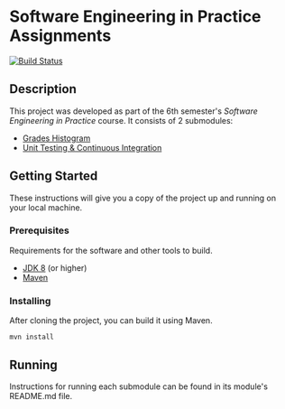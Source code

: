 # Software Engineering in Practice Assignments 
[![Build Status](https://travis-ci.com/nataliaKat/Software-Engineering-in-Practice-Assignments.svg?token=iY1fJBpUxUyzkKBhyQE6&branch=development)](https://travis-ci.com/nataliaKat/Software-Engineering-in-Practice-Assignments)

## Description

This project was developed as part of the 6th semester's <i>Software Engineering in Practice</i> course.
It consists of 2 submodules:
 * [Grades Histogram](https://github.com/nataliaKat/Software-Engineering-in-Practice-Assignments/tree/main/gradeshistogram)
 * [Unit Testing & Continuous Integration](https://github.com/nataliaKat/Software-Engineering-in-Practice-Assignments/tree/development/unittesting)

## Getting Started

These instructions will give you a copy of the project up and running on
your local machine.

### Prerequisites

Requirements for the software and other tools to build.
- [JDK 8](https://www.oracle.com/java/technologies/javase/javase-jdk8-downloads.html) (or higher)
- [Maven](https://maven.apache.org/)

### Installing

After cloning the project, you can build it using Maven.

    mvn install

## Running

Instructions for running each submodule can be found in its module's README.md file.
